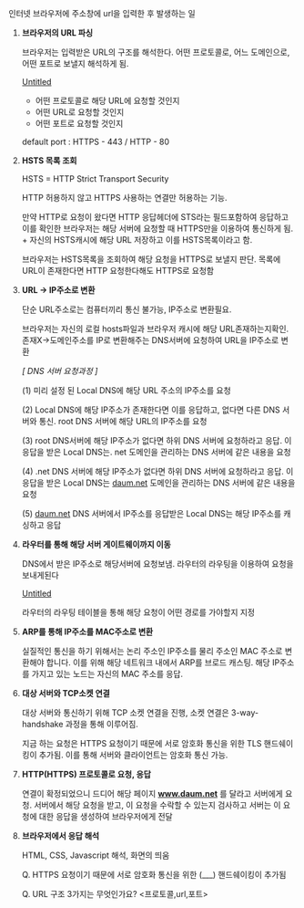 
인터넷 브라우저에 주소창에 url을 입력한 후 발생하는 일

1. **브라우저의 URL 파싱**
    
    브라우저는 입력받은 URL의 구조를 해석한다. 어떤 프로토콜로, 어느 도메인으로, 어떤 포트로 보낼지 해석하게 됨.
    
    [Untitled](https://s3-us-west-2.amazonaws.com/secure.notion-static.com/a9459808-3a2c-4613-85ef-c647952bc252/Untitled.png)
    
    - 어떤 프로토콜로 해당 URL에 요청할 것인지
    - 어떤 URL로 요청할 것인지
    - 어떤 포트로 요청할 것인지
    
    default port : HTTPS - 443 / HTTP - 80
    
2. **HSTS 목록 조회**
    
    HSTS = HTTP Strict Transport Security
    
    HTTP 허용하지 않고 HTTPS  사용하는 연결만 허용하는 기능.
    
    만약 HTTP로 요청이 왔다면 HTTP 응답헤더에 STS라는 필드포함하여 응답하고 이를 확인한 브라우저는 해당 서버에 요청할 때 HTTPS만을 이용하여 통신하게 됨. + 자신의 HSTS캐시에 해당 URL 저장하고 이를 HSTS목록이라고 함.
    
    브라우저는 HSTS목록을 조회하여 해당 요청을 HTTPS로 보낼지 판단. 목록에 URL이 존재한다면 HTTP 요청한다해도 HTTPS로 요청함
    
3. **URL → IP주소로 변환**
    
    단순 URL주소로는 컴퓨터끼리 통신 불가능, IP주소로 변환필요.
    
    브라우저는 자신의 로컬 hosts파일과 브라우저 캐시에 해당 URL존재하는지확인. 존재X→도메인주소를 IP로 변환해주는 DNS서버에 요청하여 URL을 IP주소로 변환
    
    *[ DNS 서버 요청과정 ]*
    
     (1) 미리 설정 된 Local DNS에 해당 URL 주소의 IP주소를 요청
    
     (2) Local DNS에 해당 IP주소가 존재한다면 이를 응답하고, 없다면 다른 DNS 서버와 통신. root DNS 서버에 해당 URL의 IP주소를 요청
    
     (3) root DNS서버에 해당 IP주소가 없다면 하위 DNS 서버에 요청하라고 응답. 이 응답을 받은 Local DNS는. net 도메인을 관리하는 DNS 서버에 같은 내용을 요청
    
     (4) .net DNS 서버에 해당 IP주소가 없다면 하위 DNS 서버에 요청하라고 응답. 이 응답을 받은 Local DNS는 [daum.net](http://daum.net/) 도메인을 관리하는 DNS 서버에 같은 내용을 요청
    
     (5) [daum.net](http://daum.net/) DNS 서버에서 IP주소를 응답받은 Local DNS는 해당 IP주소를 캐싱하고 응답
    
4. **라우터를 통해 해당 서버 게이트웨이까지 이동**
    
    DNS에서 받은 IP주소로 해당서버에 요청보냄. 라우터의 라우팅을 이용하여 요청을 보내게된다
    
    [Untitled](https://s3-us-west-2.amazonaws.com/secure.notion-static.com/18c7d6f7-35bf-416a-9be7-5cc722bbc6ec/Untitled.png)
    
    라우터의 라우팅 테이블을 통해 해당 요청이 어떤 경로를 가야할지 지정
    
5. **ARP를 통해 IP주소를 MAC주소로 변환**
    
    실질적인 통신을 하기 위해서는 논리 주소인 IP주소를 물리 주소인 MAC 주소로 변환해야 합니다. 이를 위해 해당 네트워크 내에서 ARP를 브로드 캐스팅. 해당 IP주소를 가지고 있는 노드는 자신의 MAC 주소를 응답.
    
6. **대상 서버와 TCP소켓 연결**
    
    대상 서버와 통신하기 위해 TCP 소켓 연결을 진행, 소켓 연결은 3-way-handshake 과정을 통해 이루어짐.
    
    지금 하는 요청은 HTTPS 요청이기 때문에 서로 암호화 통신을 위한 TLS 핸드쉐이킹이 추가됨. 이를 통해 서버와 클라이언트는 암호화 통신 가능.
    
7. **HTTP(HTTPS) 프로토콜로 요청, 응답**
    
    연결이 확정되었으니 드디어 해당 페이지 **www.daum.net**
    를 달라고 서버에게 요청. 서버에서 해당 요청을 받고, 이 요청을 수락할 수 있는지 검사하고 서버는 이 요청에 대한 응답을 생성하여 브라우저에게 전달
    
8. **브라우저에서 응답 해석**
    
    HTML, CSS, Javascript 해석, 화면의 띄움
    
    Q. HTTPS 요청이기 때문에 서로 암호화 통신을 위한 (___) 핸드쉐이킹이 추가됨 <TLS>
    
    Q. URL 구조 3가지는 무엇인가요? <프로토콜,url,포트>
